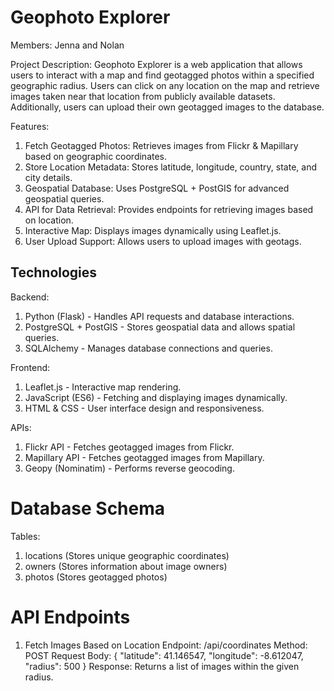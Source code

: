 # Geophoto Explorer
Members:
Jenna and Nolan

Project Description:
Geophoto Explorer is a web application that allows users to interact with a map and find geotagged photos within a specified geographic radius. Users can click on any location on the map and retrieve images taken near that location from publicly available datasets. Additionally, users can upload their own geotagged images to the database. 

Features:
1. Fetch Geotagged Photos: Retrieves images from Flickr & Mapillary based on geographic coordinates.
2. Store Location Metadata: Stores latitude, longitude, country, state, and city details.
3. Geospatial Database: Uses PostgreSQL + PostGIS for advanced geospatial queries.
4. API for Data Retrieval: Provides endpoints for retrieving images based on location.
5. Interactive Map: Displays images dynamically using Leaflet.js.
6. User Upload Support: Allows users to upload images with geotags.

## Technologies
Backend:
1. Python (Flask) - Handles API requests and database interactions.
2. PostgreSQL + PostGIS - Stores geospatial data and allows spatial queries.
3. SQLAlchemy - Manages database connections and queries.

Frontend:
1. Leaflet.js - Interactive map rendering.
2. JavaScript (ES6) - Fetching and displaying images dynamically.
3. HTML & CSS - User interface design and responsiveness.

APIs:
1. Flickr API - Fetches geotagged images from Flickr.
2. Mapillary API - Fetches geotagged images from Mapillary.
3. Geopy (Nominatim) - Performs reverse geocoding.

# Database Schema
Tables:
1. locations (Stores unique geographic coordinates)
2. owners (Stores information about image owners)
3. photos (Stores geotagged photos)

# API Endpoints
1. Fetch Images Based on Location
Endpoint: /api/coordinates
Method: POST
Request Body:
{
  "latitude": 41.146547,
  "longitude": -8.612047,
  "radius": 500
}
Response: Returns a list of images within the given radius.
